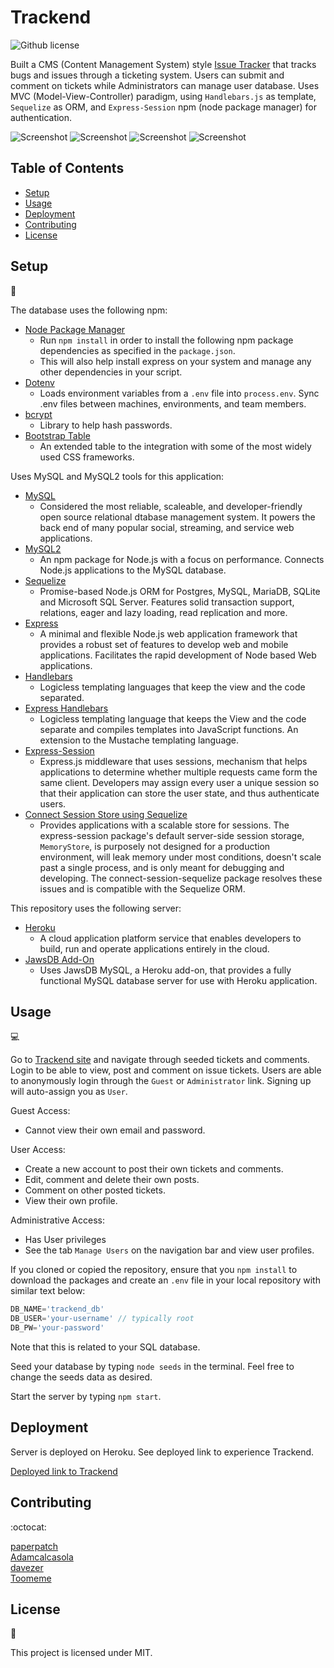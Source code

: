 # Trackend
![Github license](http://img.shields.io/badge/license-MIT-blue.svg)

Built a CMS (Content Management System) style [Issue Tracker](https://trackend-project.herokuapp.com/) that tracks bugs and issues through a ticketing system. Users can submit and comment on tickets while Administrators can manage user database. Uses MVC (Model-View-Controller) paradigm, using `Handlebars.js` as template, `Sequelize` as ORM, and `Express-Session` npm (node package manager) for authentication.

![Screenshot](./public/images/screenshots/trackend-login.png)
![Screenshot](./public/images/screenshots/trackend-home.png)
![Screenshot](./public/images/screenshots/trackend-all.png)
![Screenshot](./public/images/screenshots/trackend-ticket-detail.png)

## Table of Contents

* [Setup](#setup)
* [Usage](#usage)
* [Deployment](#deployment)
* [Contributing](#contributing)
* [License](#license)

## Setup
:floppy_disk:

The database uses the following npm:
- [Node Package Manager](https://nodejs.org/en/)
  - Run `npm install` in order to install the following npm package dependencies as specified in the `package.json`.
  - This will also help install express on your system and manage any other dependencies in your script.
- [Dotenv](https://www.npmjs.com/package/dotenv)
  - Loads environment variables from a `.env` file into `process.env`. Sync .env files between machines, environments, and team members.
- [bcrypt](https://www.npmjs.com/package/bcrypt)
  - Library to help hash passwords.
- [Bootstrap Table](https://bootstrap-table.com/)
  - An extended table to the integration with some of the most widely used CSS frameworks.

Uses MySQL and MySQL2 tools for this application:

- [MySQL](https://www.mysql.com/)
  - Considered the most reliable, scaleable, and developer-friendly open source relational dtabase management system. It powers the back end of many popular social, streaming, and service web applications.
- [MySQL2](https://www.npmjs.com/package/mysql2)
  - An npm package for Node.js with a focus on performance. Connects Node.js applications to the MySQL database.
- [Sequelize](https://sequelize.org/)
  - Promise-based Node.js ORM for Postgres, MySQL, MariaDB, SQLite and Microsoft SQL Server. Features solid transaction support, relations, eager and lazy loading, read replication and more.
- [Express](https://www.npmjs.com/package/express)
  - A minimal and flexible Node.js web application framework that provides a robust set of features to develop web and mobile applications. Facilitates the rapid development of Node based Web applications.
- [Handlebars](https://www.npmjs.com/package/handlebars)
  - Logicless templating languages that keep the view and the code separated.
- [Express Handlebars](https://www.npmjs.com/package/express-handlebars)
  - Logicless templating language that keeps the View and the code separate and compiles templates into JavaScript functions. An extension to the Mustache templating language.
- [Express-Session](https://www.npmjs.com/package/express-session)
  - Express.js middleware that uses sessions, mechanism that helps applications to determine whether multiple requests came form the same client. Developers may assign every user a unique session so that their application can store the user state, and thus authenticate users.
- [Connect Session Store using Sequelize](https://www.npmjs.com/package/connect-session-sequelize)
  - Provides applications with a scalable store for sessions. The express-session package's default server-side session storage, `MemoryStore`, is purposely not designed for a production environment, will leak memory under most conditions, doesn't scale past a single process, and is only meant for debugging and developing. The connect-session-sequelize package resolves these issues and is compatible with the Sequelize ORM.

This repository uses the following server:

- [Heroku](https://heroku.com/)
  - A cloud application platform service that enables developers to build, run and operate applications entirely in the cloud.
- [JawsDB Add-On](https://elements.heroku.com/addons/jawsdb)
  - Uses JawsDB MySQL, a Heroku add-on, that provides a fully functional MySQL database server for use with Heroku application.

## Usage

:computer:

Go to [Trackend site](https://trackend-project.herokuapp.com/) and navigate through seeded tickets and comments. Login to be able to view, post and comment on issue tickets. Users are able to anonymously login through the `Guest` or `Administrator` link. Signing up will auto-assign you as `User`.

Guest Access:
- Cannot view their own email and password.

User Access:
- Create a new account to post their own tickets and comments.
- Edit, comment and delete their own posts.
- Comment on other posted tickets.
- View their own profile.

Administrative Access:
- Has User privileges
- See the tab `Manage Users` on the navigation bar and view user profiles.

If you cloned or copied the repository, ensure that you `npm install` to download the packages and create an `.env` file in your local repository with similar text below:
```js
DB_NAME='trackend_db'
DB_USER='your-username' // typically root
DB_PW='your-password'
```
Note that this is related to your SQL database.

Seed your database by typing `node seeds` in the terminal. Feel free to change the seeds data as desired.

Start the server by typing `npm start`.

## Deployment

Server is deployed on Heroku. See deployed link to experience Trackend.

[Deployed link to Trackend](https://trackend-project.herokuapp.com/)

## Contributing

:octocat:

[paperpatch](https://github.com/paperpatch) </br>
[Adamcalcasola](https://github.com/Adamcalcasola) </br>
[davezer](https://github.com/davezer) </br>
[Toomeme](https://github.com/Toomeme) </br>

## License

:receipt:

This project is licensed under MIT.